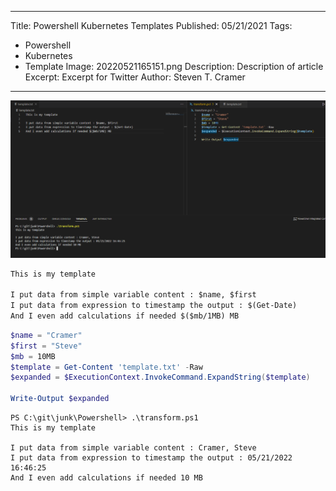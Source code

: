 ---
  Title: Powershell Kubernetes Templates
  Published: 05/21/2021
  Tags:
  - Powershell
  - Kubernetes
  - Template
  Image: 20220521165151.png
  Description: Description of article
  Excerpt: Excerpt for Twitter
  Author: Steven T. Cramer
  ---

![](20220521165151.png)  

```txt
This is my template
 
I put data from simple variable content : $name, $first
I put data from expression to timestamp the output : $(Get-Date)
And I even add calculations if needed $($mb/1MB) MB 
```

```Powershell
$name = "Cramer"
$first = "Steve"
$mb = 10MB
$template = Get-Content 'template.txt' -Raw
$expanded = $ExecutionContext.InvokeCommand.ExpandString($template)

Write-Output $expanded
```

```console
PS C:\git\junk\Powershell> .\transform.ps1
This is my template
 
I put data from simple variable content : Cramer, Steve
I put data from expression to timestamp the output : 05/21/2022 16:46:25
And I even add calculations if needed 10 MB 
```
